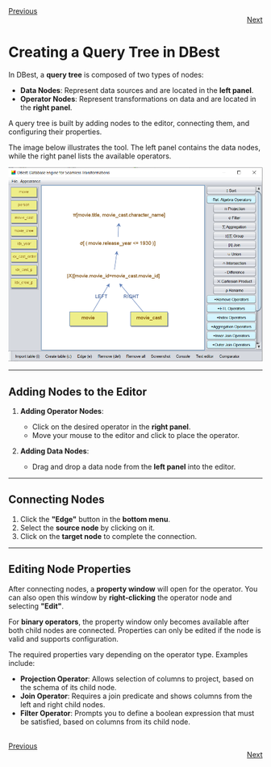 <div align="left">
    <a href="./02 - operators.md">Previous</a>
</div>
<div align="right">
  <a href="./04 - using-basic-operators.md">Next</a>
</div>

# Creating a Query Tree in DBest

In DBest, a **query tree** is composed of two types of nodes:  
- **Data Nodes**: Represent data sources and are located in the **left panel**.  
- **Operator Nodes**: Represent transformations on data and are located in the **right panel**.

A query tree is built by adding nodes to the editor, connecting them, and configuring their properties.

The image below illustrates the tool. The left panel contains the data nodes, while the right panel lists the available operators.  

<img src="assets/images/query-editor.png" alt="Query Editor" width="800"/>

---

## Adding Nodes to the Editor

1. **Adding Operator Nodes**:
   - Click on the desired operator in the **right panel**.
   - Move your mouse to the editor and click to place the operator.

2. **Adding Data Nodes**:
   - Drag and drop a data node from the **left panel** into the editor.

---

## Connecting Nodes

1. Click the **"Edge"** button in the **bottom menu**.  
2. Select the **source node** by clicking on it.  
3. Click on the **target node** to complete the connection.

---

## Editing Node Properties

After connecting nodes, a **property window** will open for the operator. You can also open this window by **right-clicking** the operator node and selecting **"Edit"**.

For **binary operators**, the property window only becomes available after both child nodes are connected. Properties can only be edited if the node is valid and supports configuration.


The required properties vary depending on the operator type. Examples include:  
- **Projection Operator**: Allows selection of columns to project, based on the schema of its child node.  
- **Join Operator**: Requires a join predicate and shows columns from the left and right child nodes.  
- **Filter Operator**: Prompts you to define a boolean expression that must be satisfied, based on columns from its child node.

<br>

<div align="left">
    <a href="./02 - operators.md">Previous</a>
</div>
<div align="right">
  <a href="./04 - using-basic-operators.md">Next</a>
</div>

